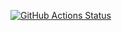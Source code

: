 [![GitHub Actions Status](https://github.com/sebastianwhiffen/RulesEngineWrapper/workflows/.NET/badge.svg)](https://github.com/sebastianwhiffen/RulesEngineWrapper/actions?query=workflow%3A"Tests")
